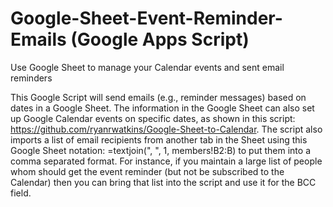 # Google-Sheet-Event-Reminder-Emails  (Google Apps Script)
Use Google Sheet to manage your Calendar events and sent email reminders

This Google Script will send emails (e.g., reminder messages) based on dates in a Google Sheet. 
The information in the Google Sheet can also set up Google Calendar events on specific dates, as shown in this script: https://github.com/ryanrwatkins/Google-Sheet-to-Calendar.  The script also imports a list of email recipients from another tab in the Sheet using this Google Sheet notation: =textjoin(", ", 1, members!B2:B) 
to put them into a comma separated format. For instance, if you maintain a large list of people whom should get the event reminder (but not be subscribed to the Calendar) then you can bring that list into the script and use it for the BCC field.

